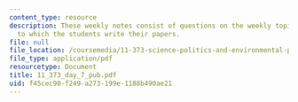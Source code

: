 ```yaml
---
content_type: resource
description: These weekly notes consist of questions on the weekly topics, in response
  to which the students write their papers.
file: null
file_location: /coursemedia/11-373-science-politics-and-environmental-policy-fall-2004/f45cec90f249a273199e1188b490ae21_11_373_day_7_pub.pdf
file_type: application/pdf
resourcetype: Document
title: 11_373_day_7_pub.pdf
uid: f45cec90-f249-a273-199e-1188b490ae21
---
```

